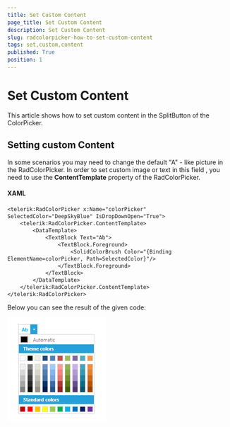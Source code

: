```yaml
---
title: Set Custom Content
page_title: Set Custom Content
description: Set Custom Content
slug: radcolorpicker-how-to-set-custom-content
tags: set,custom,content
published: True
position: 1
---
```


# Set Custom Content



This article shows how to set custom content in the SplitButton of the ColorPicker.

## Setting custom Content

In some scenarios you may need to change the default "A" - like picture in the RadColorPicker. In order to set custom image or text in this field , you need to use the __ContentTemplate__ property of the RadColorPicker. 


#### XAML
	
    <telerik:RadColorPicker x:Name="colorPicker" SelectedColor="DeepSkyBlue" IsDropDownOpen="True">	
        <telerik:RadColorPicker.ContentTemplate>
            <DataTemplate>
                <TextBlock Text="Ab">
                    <TextBlock.Foreground>
                        <SolidColorBrush Color="{Binding ElementName=colorPicker, Path=SelectedColor}"/>
                    </TextBlock.Foreground>
                </TextBlock>			
            </DataTemplate>
        </telerik:RadColorPicker.ContentTemplate>
    </telerik:RadColorPicker>
      		


Below you can see the result of the given code:

![Color Picker Custom Content](images/ColorPickerCustomContent.png)
